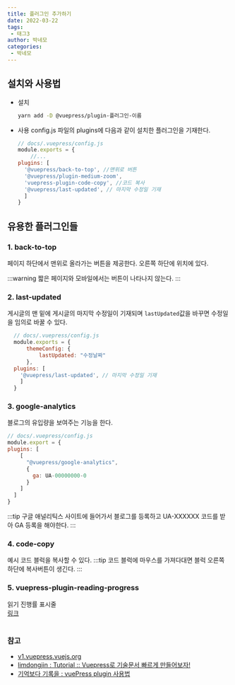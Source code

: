 ```yaml
---
title: 플러그인 추가하기
date: 2022-03-22
tags:
 - 태그3
author: 박네모
categories: 
 - 박네모
---
```

## 설치와 사용법
- 설치
  ```sh
  yarn add -D @vuepress/plugin-플러그인-이름
  ```

- 사용
  config.js 파일의 plugins에 다음과 같이 설치한 플러그인을 기재한다.
  ```js
  // docs/.vuepress/config.js
  module.exports = {
      //...
  plugins: [
    '@vuepress/back-to-top', //맨위로 버튼
    '@vuepress/plugin-medium-zoom',
    'vuepress-plugin-code-copy', //코드 복사
    '@vuepress/last-updated', // 마지막 수정일 기재
    ]
  }
  ```

  
## 유용한 플러그인들
### 1. back-to-top  
페이지 하단에서 맨위로 올라가는 버튼을 제공한다. 오른쪽 하단에 위치에 있다.

:::warning
짧은 페이지와 모바일에서는 버튼이 나타나지 않는다.
:::
### 2. last-updated
게시글의 맨 밑에 게시글의 마지막 수정일이 기재되며 `lastUpdated`값을 바꾸면 수정일을 임의로 바꿀 수 있다.
```js
  // docs/.vuepress/config.js
  module.exports = {
      themeConfig: {
          lastUpdated: "수정날짜"
      },
  plugins: [
    '@vuepress/last-updated', // 마지막 수정일 기재
    ]
  }
  ```
### 3. google-analytics
블로그의 유입량을 보여주는 기능을 한다.
```js
// docs/.vuepress/config.js
module.export = {
plugins: [
    [
      "@vuepress/google-analytics",
      {
        ga: UA-00000000-0
      }
    ]
  ]
}
```
:::tip
구글 애널리틱스 사이트에 들어가서 블로그를 등록하고 UA-XXXXXX 코드를 받아 GA 등록을 해야한다.
:::

### 4. code-copy
예시 코드 블럭을 복사할 수 있다.
:::tip
코드 블럭에 마우스를 가져다대면 블럭 오른쪽 하단에 복사버튼이 생긴다.
:::

### 5. vuepress-plugin-reading-progress
읽기 진행률 표시줄  
[링크](https://vuejsexamples.com/a-reading-progress-bar-plugin-for-vuepress/)
<br><br> 

### 참고
- [v1.vuepress.vuejs.org](https://v1.vuepress.vuejs.org/zh/plugin/)
- [limdongjin : Tutorial :: Vuepress로 기술문서 빠르게 만들어보자!](https://limdongjin.github.io/vuejs/vuepress/#install)
- [기억보다 기록을 : vuePress plugin 사용법](https://kyounghwan01.github.io/blog/Vue/vuepress/vuepress-plugin/)